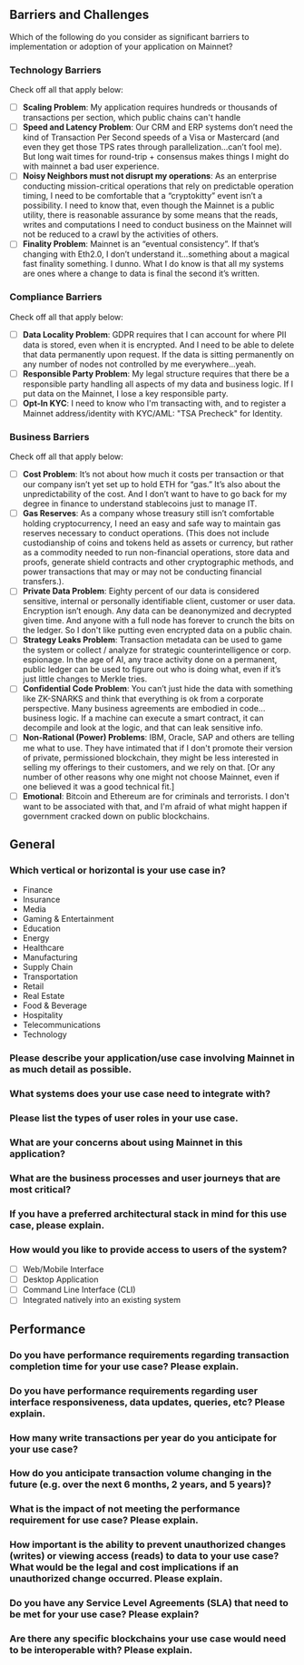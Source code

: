 ## Barriers and Challenges
Which of the following do you consider as significant barriers to implementation or adoption of your application on Mainnet?

### Technology Barriers
Check off all that apply below:
- [ ] **Scaling Problem**: My application requires hundreds or thousands of transactions per section, which public chains can't handle
- [ ] **Speed and Latency Problem**: Our CRM and ERP systems don’t need the kind of Transaction Per Second speeds of a Visa or Mastercard (and even they get those TPS rates through parallelization...can’t fool me). But long wait times for round-trip + consensus makes things I might do with mainnet a bad user experience.
- [ ] **Noisy Neighbors must not disrupt my operations**: As an enterprise conducting mission-critical operations that rely on predictable operation timing, I need to be comfortable that a “cryptokitty” event isn’t a possibility. I need to know that, even though the Mainnet is a public utility, there is reasonable assurance by some means that the reads, writes and computations I need to conduct business on the Mainnet will not be reduced to a crawl by the activities of others.
- [ ] **Finality Problem**: Mainnet is an “eventual consistency”. If that’s changing with Eth2.0, I don’t understand it...something about a magical fast finality something. I dunno. What I do know is that all my systems are ones where a change to data is final the second it’s written.

### Compliance Barriers
Check off all that apply below:
- [ ] **Data Locality Problem**: GDPR requires that I can account for where PII data is stored, even when it is encrypted. And I need to be able to delete that data permanently upon request. If the data is sitting permanently on any number of nodes not controlled by me everywhere...yeah.
- [ ] **Responsible Party Problem**: My legal structure requires that there be a responsible party handling all aspects of my data and business logic. If I put data on the Mainnet, I lose a key responsible party.
- [ ] **Opt-In KYC**: I need to know who I'm transacting with, and to register a Mainnet address/identity with KYC/AML: "TSA Precheck" for Identity.

### Business Barriers
Check off all that apply below:
- [ ] **Cost Problem**: It’s not about how much it costs per transaction or that our company isn’t yet set up to hold ETH for “gas.” It’s also about the unpredictability of the cost. And I don’t want to have to go back for my degree in finance to understand stablecoins just to manage IT.
- [ ] **Gas Reserves**: As a company whose treasury still isn’t comfortable holding cryptocurrency, I need an easy and safe way to maintain gas reserves necessary to conduct operations. (This does not include custodianship of coins and tokens held as assets or currency, but rather as a commodity needed to run non-financial operations, store data and proofs, generate shield contracts and other cryptographic methods, and power transactions that may or may not be conducting financial transfers.).
- [ ] **Private Data Problem**: Eighty percent of our data is considered sensitive, internal or personally identifiable client, customer or user data. Encryption isn’t enough. Any data can be deanonymized and decrypted given time. And anyone with a full node has forever to crunch the bits on the ledger.  So I don't like putting even encrypted data on a public chain.
- [ ] **Strategy Leaks Problem**: Transaction metadata can be used to game the system or collect / analyze for strategic counterintelligence or corp. espionage. In the age of AI, any trace activity done on a permanent, public ledger can be used to figure out who is doing what, even if it’s just little changes to Merkle tries.
- [ ] **Confidential Code Problem**: You can’t just hide the data with something like ZK-SNARKS and think that everything is ok from a corporate perspective. Many business agreements are embodied in code... business logic. If a machine can execute a smart contract, it can decompile and look at the logic, and that can leak sensitive info.
- [ ] **Non-Rational (Power) Problems**: IBM, Oracle, SAP and others are telling me what to use. They have intimated that if I don't promote their version of private, permissioned blockchain, they might be less interested in selling my offerings to their customers, and we rely on that.  [Or any number of other reasons why one might not choose Mainnet, even if one believed it was a good technical fit.]
- [ ] **Emotional**: Bitcoin and Ethereum are for criminals and terrorists.  I don't want to be associated with that, and I'm afraid of what might happen if government cracked down on public blockchains.

## General

### Which vertical or horizontal is your use case in?
* Finance
* Insurance
* Media
* Gaming & Entertainment
* Education
* Energy
* Healthcare
* Manufacturing
* Supply Chain
* Transportation
* Retail
* Real Estate
* Food & Beverage
* Hospitality
* Telecommunications
* Technology

### Please describe your application/use case involving Mainnet in as much detail as possible.



### What systems does your use case need to integrate with?



### Please list the types of user roles in your use case.





### What are your concerns about using Mainnet in this application?



### What are the business processes and user journeys that are most critical?



### If you have a preferred architectural stack in mind for this use case, please explain.



### How would you like to provide access to users of the system?
- [ ] Web/Mobile Interface
- [ ] Desktop Application
- [ ] Command Line Interface (CLI)
- [ ] Integrated natively into an existing system

## Performance


### Do you have performance requirements regarding transaction completion time for your use case? Please explain.







### Do you have performance requirements regarding user interface responsiveness, data updates, queries, etc? Please explain.



### How many write transactions per year do you anticipate for your use case?



### How do you anticipate transaction volume changing in the future (e.g. over the next 6 months, 2 years, and 5 years)?



### What is the impact of not meeting the performance requirement for use case? Please explain.



### How important is the ability to prevent unauthorized changes (writes) or viewing access (reads) to data to your use case? What would be the legal and cost implications if an unauthorized change occurred. Please explain.



### Do you have any Service Level Agreements (SLA) that need to be met for your use case? Please explain?



### Are there any specific blockchains your use case would need to be interoperable with? Please explain.




